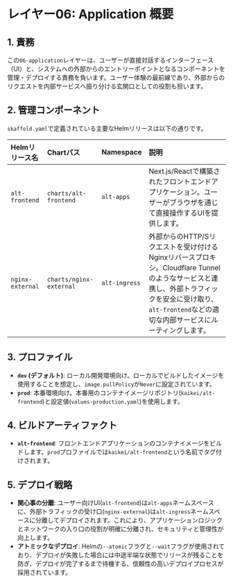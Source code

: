 # レイヤー06: Application 概要

## 1. 責務

この`06-application`レイヤーは、ユーザーが直接対話するインターフェース（UI）と、システムへの外部からのエントリーポイントとなるコンポーネントを管理・デプロイする責務を負います。ユーザー体験の最前線であり、外部からのリクエストを内部サービスへ振り分ける玄関口としての役割も担います。

## 2. 管理コンポーネント

`skaffold.yaml`で定義されている主要なHelmリリースは以下の通りです。

| Helmリリース名 | Chartパス | Namespace | 説明 |
| :--- | :--- | :--- | :--- |
| `alt-frontend` | `charts/alt-frontend` | `alt-apps` | Next.js/Reactで構築されたフロントエンドアプリケーション。ユーザーがブラウザを通じて直接操作するUIを提供します。 |
| `nginx-external` | `charts/nginx-external` | `alt-ingress` | 外部からのHTTP/Sリクエストを受け付けるNginxリバースプロキシ。Cloudflare Tunnelのようなサービスと連携し、外部トラフィックを安全に受け取り、`alt-frontend`などの適切な内部サービスにルーティングします。 |

## 3. プロファイル

- **`dev` (デフォルト)**: ローカル開発環境向け。ローカルでビルドしたイメージを使用することを想定し、`image.pullPolicy`が`Never`に設定されています。
- **`prod`**: 本番環境向け。本番用のコンテナイメージリポジトリ(`kaikei/alt-frontend`)と設定値(`values-production.yaml`)を使用します。

## 4. ビルドアーティファクト

- **`alt-frontend`**: フロントエンドアプリケーションのコンテナイメージをビルドします。`prod`プロファイルでは`kaikei/alt-frontend`という名前でタグ付けされます。

## 5. デプロイ戦略

- **関心事の分離**: ユーザー向けUI(`alt-frontend`)は`alt-apps`ネームスペースに、外部トラフィックの受け口(`nginx-external`)は`alt-ingress`ネームスペースに分離してデプロイされます。これにより、アプリケーションロジックとネットワークの入り口の役割が明確に分離され、セキュリティと管理性が向上します。
- **アトミックなデプロイ**: Helmの`--atomic`フラグと`--wait`フラグが使用されており、デプロイが失敗した場合には中途半端な状態でリリースが残ることを防ぎ、デプロイが完了するまで待機する、信頼性の高いデプロイプロセスが採用されています。
